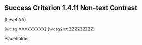 ## Success Criterion 1.4.11 Non-text Contrast

(Level AA)

[wcag:XXXXXXXXX]
[wcag2ict:ZZZZZZZZZ]

Placeholder

